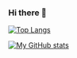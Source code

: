 ### Hi there 👋

[![Top Langs](https://github-readme-stats.vercel.app/api/top-langs/?username=jayfeather9&hide=javascript,css,html)](https://github.com/anuraghazra/github-readme-stats)

[![My GitHub stats](https://github-readme-stats.vercel.app/api?username=jayfeather9&show_icons=true&theme=tokyonight)](https://github.com/anuraghazra/github-readme-stats)

<!--
**jayfeather9/jayfeather9** is a ✨ _special_ ✨ repository because its `README.md` (this file) appears on your GitHub profile.

Here are some ideas to get you started:

- 🔭 I’m currently working on ...
- 🌱 I’m currently learning ...
- 👯 I’m looking to collaborate on ...
- 🤔 I’m looking for help with ...
- 💬 Ask me about ...
- 📫 How to reach me: ...
- 😄 Pronouns: ...
- ⚡ Fun fact: ...
-->
